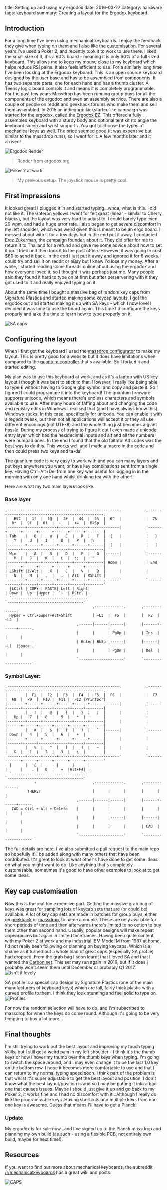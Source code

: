 title: Setting up and using my ergodox
date: 2016-03-27
category: hardware
tags: keyboard
summary: Creating a layout for the Ergodox keyboard. 


## Introduction

For a long time I've been using mechanical keyboards. I enjoy the feedback they give when typing on them and I also like the customisation. For several years I've used a Poker 2, and recently took it to work to use there. I liked the small size of it, it's a 60% board - meaning it is only 60% of a full sized keyboard. This allows me to keep my mouse close to my keyboard which helps reduce RSI pains. It also feels efficient to use. For a similarly long time I've been looking at the Ergodox keyboard. This is an open source keyboard designed by the user base and has to be assembled from components. It has two separate parts, one for each hand and has a thumb cluster. A Teensy logic board controls it and means it is completely programmable. For the past few years Massdrop has been running group buys for all the components of the ergodox and even an assembly service. There are also a couple of people on reddit and geekhack forums who make them and sell them assembled. In 2015 an indiegogo kickstarter-like campaign was started for the ergodox, called the [Ergodox EZ](https://www.indiegogo.com/projects/ergodox-ez-an-incredible-mechanical-keyboard). This offered a fully assembled keyboard with a sturdy body and optional tent kit (to angle the keyboard sides) and wrist supports. You got to choose the types of mechanical keys as well. The price seemed good (it was expensive but similar to the massdrop runs), so I went for it. A few months later and it arrived!

![Ergodox Render](/images/ErgoDox_001.png)

> Render from ergodox.org

![Poker 2 at work](/images/poker2.jpg)

> My previous setup. The joystick mouse is pretty cool.


## First impressions

It looked great! I plugged it in and started typing...whoa, what is this. I did not like it. The Gateron yellows I went for felt great (linear - similar to Cherry blacks), but the layout was very hard to adjust to. I could barely type even 20 wpm, and had a huge error rate. I also began to get severe discomfort in my left shoulder, which was weird given this is meant to be an ergo board. I messed about with it for a few days but in the end put it away. I contacted Erez Zukerman, the campaign founder, about it. They did offer for me to return it to Thailand for a refund and gave me some advice about how to set it up. I tried and then took it to the post office. However, it was going to cost $60 to send it back. In the end I just put it away and ignored it for 6 weeks. I could try and sell it on reddit or eBay but I knew I'd lose my money. After a while, I started reading some threads online about using the ergodox and how everyone loved it, so I thought it was perhaps just me. Many people said they found it hard to type on at first but after perservering with it they got used to it and really enjoyed typing on it.

About the same time I bought a massive bag of random key caps from Signature Plastics and started making some keycap layouts. I got the ergodox out and started making it up with SA keys - which I now love! I decided it was time to use the board again. This time I'd configure the keys properly and take the time to learn how to type properly on it.

![SA caps](/images/rl-layout.jpg)

## Configuring the layout

When I first got the keyboard I used the [massdrop configurator](https://www.massdrop.com/ext/ergodox) to make my layout. This is pretty good for a website but it does have limitations when compared to the [quantum controller](https://github.com/jackhumbert/qmk_firmware) that's available. So I forked it and started editing.

My plan was to use this keyboard at work, and as it's a laptop with US key layout I though it was best to stick to that. However, I really like being able to type £ without having to Google gbp symbol and copy and paste it. So I figured I could programme it into the keyboard! The quantum firmware supports unicode, which means there's endless characters and symbols available to use. After many hours of faffing about and changing the code and registry edits in Windows I realised that (and I have always know this) Windows sucks. In this case, specifically for unicode. You can enable it with a regedit tweak, but then not all applications will accept it or they all use different encodings (not UTF-8) and the whole thing just becomes a giant hassle. During my process of trying to figure it out I even made a unicode entry layer which had the hexidecimal inputs and alt and all the numbers were numpad ones. In the end I found that the old faithful Alt codes was the best way to do this. This works well and I made a macro in the code and then could press two keys and ta-da!

The quantum code is very easy to work with and you can many layers and put keys anywhere you want, or have key combinations sent from a single key. Having Ctrl+Alt+Del from one key was useful for logging in in the morning with only one hand whilst drinking tea with the other!

Here are what my two main layers look like.

### Base layer

```
,--------------------------------------------------.           ,--------------------------------------------------.
|   ESC  |  1!  |  2@  |  3#  |  4$  |  5%  |  6^  |           |  7&  |  8*  |  9(  |  0)  |  -_  |  +=  |  BkSp  |
|--------+------+------+------+------+-------------|           |------+------+------+------+------+------+--------|
| Tab    |   Q  |   W  |   E  |   R  |   T  |  {   |           |   }  |   Y  |   U  |   I  |   O  |   P  |  |\    |
|--------+------+------+------+------+------|  [   |           |   ]  |------+------+------+------+------+--------|
| Win    |   A  |   S  |   D  |   F  |   G  |------|           |------|   H  |   J  |   K  |   L  |  :;  |  '"    |
|--------+------+------+------+------+------| Home |           | End  |------+------+------+------+------+--------|
| LShift |Z/Alt |   X  |   C  |   V  |   B  |      |           |      |   N  |   M  |   ,  |   .  | Alt  | RShift |
`--------+------+------+------+------+-------------'           `-------------+------+------+------+------+--------'
  |LCtrl | COPY | PASTE| Left | Right|                                       | Down |  Up  |Hyper |  `~  | RCtrl |
  `----------------------------------'                                       `----------------------------------'
                                       ,-------------.       ,-------------.
  Hyper = Ctrl+Super+Alt+Shift         | ~L3  |  F5  |       |  F2  | ~L2  |
                                ,------|------|------|       |------+------+------.
                                |      |      | PgUp |       | Ins  |      |      |
                                | Enter| BkSp |------|       |------| ~L1  |Space |
                                |      |      | PgDn |       | Del  |      |      |
                                `--------------------'       `--------------------'
```

### Symbol Layer:

```
,--------------------------------------------------.           ,--------------------------------------------------.
|        |  F1  |  F2  |  F3  |  F4  |  F5  |  F6  |           |  F7  |  F8  |  F9  |  F10 |  F11 |  F12 |PrintScr|
|--------+------+------+------+------+-------------|           |------+------+------+------+------+------+--------|
|        |   !  |   @  |   {  |   }  |   |  |      |           |      |   Up |   7  |   8  |   9  |   *  |        |
|--------+------+------+------+------+------|      |           |      |------+------+------+------+------+--------|
|        |   #  |   $  |   (  |   )  |   `  |------|           |------| Down |   4  |   5  |   6  |   +  |        |
|--------+------+------+------+------+------|      |           |      |------+------+------+------+------+--------|
|        |   %  |   ^  |   [  |   ]  |   ~  |      |           |      |   &  |   1  |   2  |   3  |   \  |        |
`--------+------+------+------+------+-------------'           `-------------+------+------+------+------+--------'
  |      |   £  |      |      |      |                                       |      |    . |   0  |   =  |Alt+F4|
  `----------------------------------'                                       `----------------------------------'
             ↑                         ,-------------.       ,-------------.
          THERE!                       |      |      |       |      |      |
                                ,------|------|------|       |------+------+------.
   CAD = Ctrl + Alt + Delete    |      |      |      |       |      |      |      |
                                |      |      |------|       |------|      |      |
                                |      |      |      |       | CAD  |      |      |
                                `--------------------'       `--------------------'
```

The full details are [here](https://github.com/qmk/qmk_firmware/tree/04e4428e8c971f803f01eb58489b1c1d1a410b4d/keyboard/ergodox_ez/keymaps/alexjj). I've also submitted a pull request to the main repo so hopefully it'll be added along with many others that have been contributed. It's great to look at what other's have done to get some ideas on what you might want to do. Like anything that's completely customisable, sometimes it's good to have other examples to look at to get some ideas.

## Key cap customisation

Now this is the real <del>fun</del> expensive part. Getting the massive grab bag of keys was great for sampling lots of keycap sets that are (or could be) available. A lot of key cap sets are made in batches for group buys, either on [geekhack](http://geekhack.org) or [massdrop](https://www.massdrop.com/mechanical-keyboards/drops?mode=guest_open), to name a couple. These are only available for short periods of time and then afterwards there's limited to no option to buy them other than second hand. Usually, popular designs will make repeat appearances but again in limited timeframes. Having been quite content with my Poker 2 at work and my industrial IBM Model M from 1987 at home, I'd not really been following or planning on buying keycaps. Which is a shame as it turned out a whole load of great caps (especially SA profile) had dropped. From the grab bag I soon learnt that I loved SA and that I wanted the [Carbon set](http://www.massdrop.community/mechkeys/carbon/). This set may run again in 2016, but if it does I probably won't seem them until December or probably Q1 2017.
![Isn't it lovely](/images/carbon.jpg)

SA profile is a special cap design by Signature Plastics (one of the main manufacturers of keyboard keys) which are tall, fairly thick plastic with a curved profile to them. I think they look stunning and feel solid to type on.
![Profiles](/images/key-family-center.jpg)

For now the random selection will have to do, and I'm subscribed to massdrop for when the keys do come round. Although it's going to be very tempting to buy a lot more...

## Final thoughts

I'm still trying to work out the best layout and improving my touch typing skills, but I still get a weird pain in my left shoulder - I think it's the thumb keys or how I hover my thumb over the thumb keys when typing. I'm going to switch the space around, and I may even change it to be the last 1.0 key on the bottom row. I hope it becomes more comfortable to use and that I can return to my normal typing speed soon. I think part of the problem is that whilst it's super adjustable to get the best layout and position, I don't know what the best layout/position is and so I may be putting it into a bad one that causes issues. Maybe I should just give it up and go back to my Poker 2, it works fine and I had no discomfort with it...Although I really do like the programmable keys. Having shortcuts and multiple keys from one one key is awesome. Guess that means I'll have to get a Planck!

### Update

My ergodox is for sale now...and I've signed up to the Planck massdrop and planning my own build (as such - using a flexible PCB, not entirely own build, maybe for next time!).

## Resources

If you want to find out more about mechanical keyboards, the subreddit [/r/mechanicalkeyboards](https://www.reddit.com/r/mechanicalkeyboards) has a great wiki and posts.

![CAPS](/images/capsorganised.jpg)
